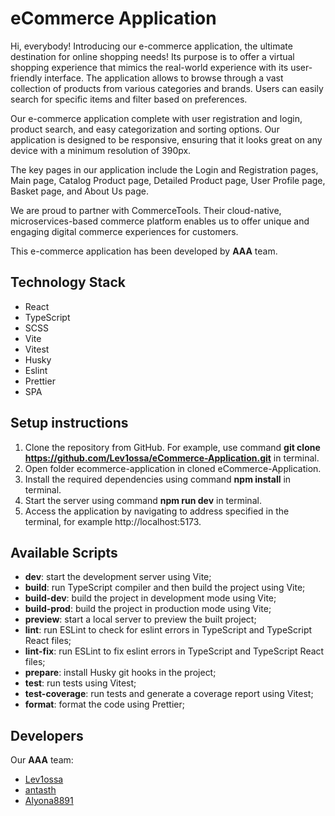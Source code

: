 # eCommerce Application 

Hi, everybody! Introducing our e-commerce application, the ultimate destination for online shopping needs! Its purpose is to offer a virtual shopping experience that mimics the real-world experience with its user-friendly interface. The application allows to browse through a vast collection of products from various categories and brands. Users can easily search for specific items and filter based on  preferences.

Our e-commerce application complete with user registration and login, product search, and easy categorization and sorting options. Our application is designed to be responsive, ensuring that it looks great on any device with a minimum resolution of 390px.

The key pages in our application include the Login and Registration pages, Main page, Catalog Product page, Detailed Product page, User Profile page, Basket page, and About Us page.

We are proud to partner with CommerceTools. Their cloud-native, microservices-based commerce platform enables us to offer unique and engaging digital commerce experiences for customers.

This e-commerce application has been developed by **AAA** team.

## Technology Stack 

- React
- TypeScript
- SCSS
- Vite
- Vitest
- Husky
- Eslint
- Prettier
- SPA

## Setup instructions

1. Clone the repository from GitHub. For example, use command **git clone https://github.com/Lev1ossa/eCommerce-Application.git** in terminal.
2. Open folder ecommerce-application in cloned eCommerce-Application.
3. Install the required dependencies using command **npm install** in terminal.
4. Start the server using command **npm run dev** in terminal.
5. Access the application by navigating to address specified in the terminal, for example http://localhost:5173.

## Available Scripts

- **dev**: start the development server using Vite;
- **build**: run TypeScript compiler and then build the project using Vite;
- **build-dev**: build the project in development mode using Vite;
- **build-prod**: build the project in production mode using Vite;
- **preview**: start a local server to preview the built project;
- **lint**: run ESLint to check for eslint errors in TypeScript and TypeScript React files;
- **lint-fix**: run ESLint to fix eslint errors in TypeScript and TypeScript React files;
- **prepare**: install Husky git hooks in the project;
- **test**:  run tests using Vitest;
- **test-coverage**: run tests and generate a coverage report using Vitest;
- **format**: format the code using Prettier;

## Developers

Our **AAA** team:

- [Lev1ossa](https://github.com/lev1ossa)
- [antasth](https://github.com/antasth)
- [Alyona8891](https://github.com/alyona8891)